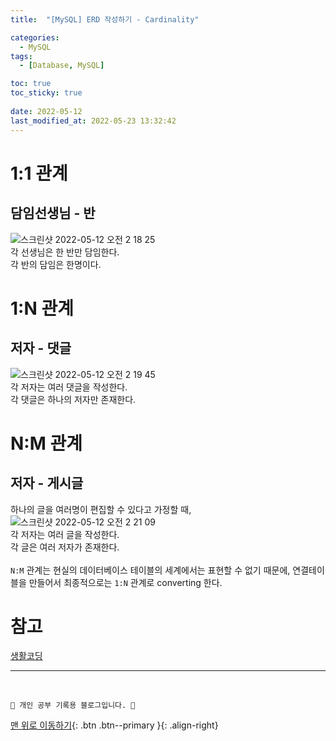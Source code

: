 ```yaml
---
title:  "[MySQL] ERD 작성하기 - Cardinality"

categories:
  - MySQL
tags:
  - [Database, MySQL]

toc: true
toc_sticky: true
 
date: 2022-05-12
last_modified_at: 2022-05-23 13:32:42
---
```


# 1:1 관계
## 담임선생님 - 반
![스크린샷 2022-05-12 오전 2 18 25](https://user-images.githubusercontent.com/59405576/167908945-434962a2-2775-4c43-989f-177951f2beb3.png) <br>
각 선생님은 한 반만 담임한다.<br>
각 반의 담임은 한명이다.

# 1:N 관계
## 저자 - 댓글
![스크린샷 2022-05-12 오전 2 19 45](https://user-images.githubusercontent.com/59405576/167909113-8ee979e7-3bbb-4fe5-b127-9517f30f0a15.png) <br>
각 저자는 여러 댓글을 작성한다.<br>
각 댓글은 하나의 저자만 존재한다.

# N:M 관계
## 저자 - 게시글
하나의 글을 여러명이 편집할 수 있다고 가정할 때, <br>
![스크린샷 2022-05-12 오전 2 21 09](https://user-images.githubusercontent.com/59405576/167909333-3dd0fc7c-4844-4b44-8e66-cf82453a53b3.png)<br>
각 저자는 여러 글을 작성한다.<br>
각 글은 여러 저자가 존재한다.<br><br>
`N:M` 관계는 현실의 데이터베이스 테이블의 세계에서는 표현할 수 없기 때문에, 연결테이블을 만들어서 최종적으로는 `1:N` 관계로 converting 한다.


# 참고
[생활코딩](https://www.youtube.com/watch?v=RHrp8xsgVr8&list=PLuHgQVnccGMDF6rHsY9qMuJMd295Yk4sa&index=12)


***
<br>

    💛 개인 공부 기록용 블로그입니다. 👻

[맨 위로 이동하기](#){: .btn .btn--primary }{: .align-right}